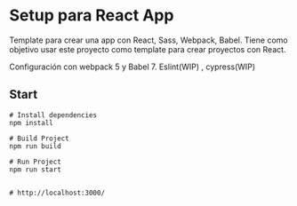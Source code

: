 # Setup para React App

Template para crear una app con React, Sass, Webpack, Babel. Tiene como objetivo usar este proyecto como template para crear proyectos con React.

Configuración con webpack 5 y Babel 7. Eslint(WIP) , cypress(WIP)

## Start

```
# Install dependencies
npm install

# Build Project
npm run build

# Run Project
npm run start


# http://localhost:3000/

